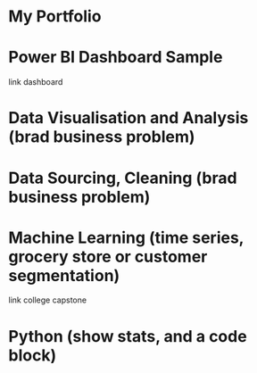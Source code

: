# My Portfolio
# Power BI Dashboard Sample
 link dashboard

# Data Visualisation and Analysis (brad business problem)

# Data Sourcing, Cleaning (brad business problem)

# Machine Learning (time series, grocery store or customer segmentation)
link college capstone

# Python (show stats, and a code block)
